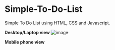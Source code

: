 # Simple-To-Do-List
Simple To Do List using HTML, CSS and Javascript.


**Desktop/Laptop view**
![image](https://user-images.githubusercontent.com/58241136/129515211-4c8960df-c66c-40c0-8d59-449389b9949c.png)

**Mobile phone view**

